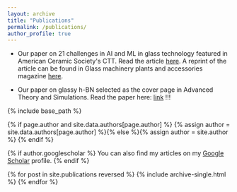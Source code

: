 ```yaml
---
layout: archive
title: "Publications"
permalink: /publications/
author_profile: true
---
```


- Our paper on 21 challenges in AI and ML in glass technology featured in American Ceramic Society's  CTT. Read the article [here](https://ceramics.org/ceramic-tech-today/glass-1/glass-discovery-and-design-21-challenges-in-artificial-intelligence-and-machine-learning-for-glass-science). A reprint of the article can be found in Glass machinery plants and accessories magazine [here](https://www.glassonline.com/pdf/magazine/GM/2021/GM_2021_3.pdf#page=74).

- Our paper on glassy h-BN selected as the cover page in Advanced Theory and Simulations. Read the paper here: [link](https://onlinelibrary.wiley.com/doi/full/10.1002/adts.201900174) !!!


{% include base_path %}

{% if page.author and site.data.authors[page.author] %}
  {% assign author = site.data.authors[page.author] %}{% else %}{% assign author = site.author %}
{% endif %}

{% if author.googlescholar %}
You can also find my articles on my <a href="{{author.googlescholar}}">Google Scholar</a> profile.
{% endif %}

{% for post in site.publications reversed %}
    {% include archive-single.html %}
{% endfor %}
